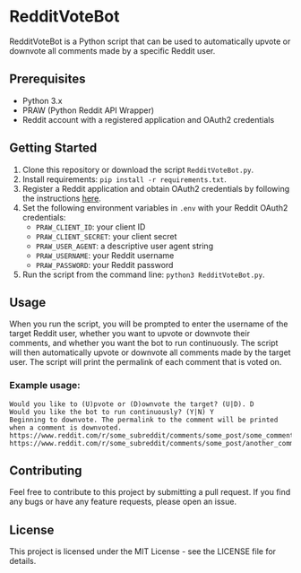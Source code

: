 # RedditVoteBot

RedditVoteBot is a Python script that can be used to automatically upvote or downvote all comments made by a specific Reddit user.

## Prerequisites

- Python 3.x
- PRAW (Python Reddit API Wrapper)
- Reddit account with a registered application and OAuth2 credentials

## Getting Started

1. Clone this repository or download the script `RedditVoteBot.py`.
2. Install requirements: `pip install -r requirements.txt`.
3. Register a Reddit application and obtain OAuth2 credentials by following the instructions [here](https://www.reddit.com/prefs/apps).
4. Set the following environment variables in `.env` with your Reddit OAuth2 credentials:
   - `PRAW_CLIENT_ID`: your client ID
   - `PRAW_CLIENT_SECRET`: your client secret
   - `PRAW_USER_AGENT`: a descriptive user agent string
   - `PRAW_USERNAME`: your Reddit username
   - `PRAW_PASSWORD`: your Reddit password
5. Run the script from the command line: `python3 RedditVoteBot.py`.

## Usage

When you run the script, you will be prompted to enter the username of the target Reddit user, whether you want to upvote or downvote their comments, and whether you want the bot to run continuously. The script will then automatically upvote or downvote all comments made by the target user. The script will print the permalink of each comment that is voted on.

### Example usage:

```Enter the username of the target: some_user
Would you like to (U)pvote or (D)ownvote the target? (U|D). D
Would you like the bot to run continuously? (Y|N) Y
Beginning to downvote. The permalink to the comment will be printed when a comment is downvoted.
https://www.reddit.com/r/some_subreddit/comments/some_post/some_comment
https://www.reddit.com/r/some_subreddit/comments/some_post/another_comment
```


## Contributing

Feel free to contribute to this project by submitting a pull request. If you find any bugs or have any feature requests, please open an issue.

## License

This project is licensed under the MIT License - see the LICENSE file for details.
